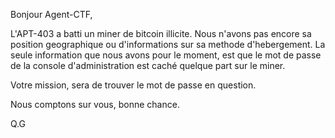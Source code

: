 Bonjour Agent-CTF,

L'APT-403 a batti un miner de bitcoin illicite. 
Nous n'avons pas encore sa position geographique ou d'informations sur sa methode d'hebergement.
La seule information que nous avons pour le moment, est que le mot de passe de la console d'administration est caché quelque part sur le miner.

Votre mission, sera de trouver le mot de passe en question.

Nous comptons sur vous, bonne chance.

Q.G
